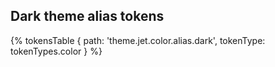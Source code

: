 
## Dark theme alias tokens

{% tokensTable {
 path: 'theme.jet.color.alias.dark',
 tokenType: tokenTypes.color
} %}

